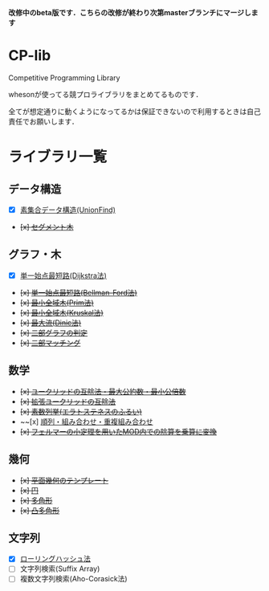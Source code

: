 **改修中のbeta版です．こちらの改修が終わり次第masterブランチにマージします**

# CP-lib
Competitive Programming Library

whesonが使ってる競プロライブラリをまとめてるものです．

全てが想定通りに動くようになってるかは保証できないので利用するときは自己責任でお願いします．

# ライブラリ一覧
## データ構造
- [x] [素集合データ構造(UnionFind)](/lib/DataStructure/union_find.cpp)
- ~~[x] [セグメント木](/lib/DataStructure/segment_tree.h)~~

## グラフ・木
- [x] [単一始点最短路(Dijkstra法)](/lib/Graph/dijkstra.cpp)
- ~~[x] [単一始点最短路(Bellman-Ford法)](/lib/Graph/bellman_ford.h)~~
- ~~[x] [最小全域木(Prim法)](/lib/Graph/prim.h)~~
- ~~[x] [最小全域木(Kruskal法)](/lib/Graph/kruskal.h)~~
- ~~[x] [最大流(Dinic法)](/lib/Graph/dinic.h)~~
- ~~[x] [二部グラフの判定](/lib/Graph/bipartite_graph.h)~~
- ~~[x] [二部マッチング](/lib/Graph/bipartite_matching.h)~~

## 数学
- ~~[x] [ユークリッドの互除法・最大公約数・最小公倍数](/lib/Math/euclidean.h)~~
- ~~[x] [拡張ユークリッドの互除法](/lib/Math/extended_gcd.h)~~
- ~~[x] [素数列挙(エラトステネスのふるい)](/lib/Math/sosuu.h)~~
- ~~[x] [順列・組み合わせ・重複組み合わせ](/lib/Math/countings.cpp)
- ~~[x] [フェルマーの小定理を用いたMOD内での除算を乗算に変換](/lib/Math/mod.h)~~

## 幾何
- ~~[x] [平面幾何のテンプレート](/lib/Geometry/Plane/template.h)~~
- ~~[x] [円](/lib/Geometry/Plane/circle.h)~~
- ~~[x] [多角形](/lib/Geometry/Plane/polygon.h)~~
- ~~[x] [凸多角形](/lib/Geometry/Plane/convex_polygon.h)~~

## 文字列
- [x] [ローリングハッシュ法](/lib/String/rolling_hash.cpp)
- [ ] 文字列検索(Suffix Array)
- [ ] 複数文字列検索(Aho-Corasick法)